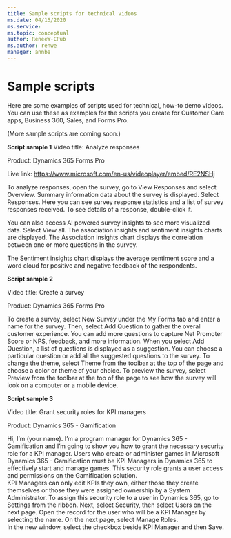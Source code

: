 ```yaml
---
title: Sample scripts for technical videos
ms.date: 04/16/2020
ms.service: 
ms.topic: conceptual
author: ReneeW-CPub
ms.author: renwe
manager: annbe
---
```


# Sample scripts
Here are some examples of scripts used for technical, how-to demo videos. You can use these as examples for the scripts you create for Customer Care apps, Business 360, Sales, and Forms Pro. 

(More sample scripts are coming soon.)

**Script sample 1**
Video title: Analyze responses

Product: Dynamics 365 Forms Pro

Live link: https://www.microsoft.com/en-us/videoplayer/embed/RE2NSHj

To analyze responses, open the survey, go to View Responses and select Overview. Summary information data about the survey is displayed. Select Responses. Here you can see survey response statistics and a list of survey responses received. To see details of a response, double-click it. 

You can also access AI powered survey insights to see more visualized data. Select View all. The association insights and sentiment insights charts are displayed. The Association insights chart displays the correlation between one or more questions in the survey. 

The Sentiment insights chart displays the average sentiment score and a word cloud for positive and negative feedback of the respondents. 

**Script sample 2**

Video title: Create a survey

Product: Dynamics 365 Forms Pro

To create a survey, select New Survey under the My Forms tab and enter a name for the survey. Then, select Add Question to gather the overall customer experience. You can add more questions to capture Net Promoter Score or NPS, feedback, and more information. When you select Add Question, a list of questions is displayed as a suggestion. You can choose a particular question or add all the suggested questions to the survey. To change the theme, select Theme from the toolbar at the top of the page and choose a color or theme of your choice. To preview the survey, select Preview from the toolbar at the top of the page to see how the survey will look on a computer or a mobile device. 


**Script sample 3**

Video title: Grant security roles for KPI managers

Product: Dynamics 365 - Gamification

Hi, I’m (your name). I’m a program manager for Dynamics 365 - Gamification and I’m going to show you how to grant the necessary security role for a KPI manager.
Users who create or administer games in Microsoft Dynamics 365 - Gamification must be KPI Managers in Dynamics 365 to effectively start and manage games. 
This security role grants a user access and permissions on the Gamification solution.  
KPI Managers can only edit KPIs they own, either those they create themselves or those they were assigned ownership by a System Administrator. 
To assign this security role to a user in Dynamics 365, go to Settings from the ribbon. Next, select Security, then select Users on the next page. 
Open the record for the user who will be a KPI Manager by selecting the name. On the next page, select Manage Roles.  
In the new window, select the checkbox beside KPI Manager and then Save.


